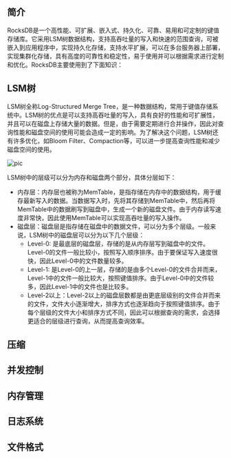 ## 简介

RocksDB是一个高性能、可扩展、嵌入式、持久化、可靠、易用和可定制的键值存储库。它采用LSM树数据结构，支持高吞吐量的写入和快速的范围查询，可被嵌入到应用程序中，实现持久化存储，支持水平扩展，可以在多台服务器上部署，实现集群化存储，具有高度的可靠性和稳定性，易于使用并可以根据需求进行定制和优化。RocksDB主要使用到了下面知识：

## LSM树

LSM树全称Log-Structured Merge Tree，是一种数据结构，常用于键值存储系统中。LSM树的优点是可以支持高吞吐量的写入，具有良好的性能和可扩展性，并且可以在磁盘上存储大量的数据。但是，由于需要定期进行合并操作，因此对查询性能和磁盘空间的使用可能会造成一定的影响。为了解决这个问题，LSM树还有许多优化，如Bloom Filter、Compaction等，可以进一步提高查询性能和减少磁盘空间的使用。

![pic](https://pan.zeekling.cn//flink/basic/state/rocksdb_0001.png)

LSM树中的层级可以分为内存和磁盘两个部分，具体分层如下：

- 内存层：内存层也被称为MemTable，是指存储在内存中的数据结构，用于缓存最新写入的数据。当数据写入时，先将其存储到MemTable中，然后再将MemTable中的数据刷写到磁盘中，生成一个新的磁盘文件。由于内存读写速度非常快，因此使用MemTable可以实现高吞吐量的写入操作。
- 磁盘层：磁盘层是指存储在磁盘中的数据文件，可以分为多个层级。一般来说，LSM树中的磁盘层可以分为以下几个层级：
  - Level-0: 是最底层的磁盘层，存储的是从内存层写到磁盘中的文件。Level-0的文件一般比较小，按照写入顺序排序。由于要保证写入速度很快，因此Level-0中的文件数量较多。
  - Level-1: 是Level-0的上一层，存储的是由多个Level-0的文件合并而来，Level-1中的文件一般比较大，按照键值排序。由于Level-0中的文件较多，因此Level-1中的文件也是比较多。
  - Level-2以上：Level-2以上的磁盘层数都是由更底层级别的文件合并而来的文件，文件大小逐渐增大，排序方式也逐渐趋向于按照键值排序。由于每个层级的文件大小和排序方式不同，因此可以根据查询的需求，会选择更适合的层级进行查询，从而提高查询效率。





## 压缩



## 并发控制



## 内存管理





## 日志系统





## 文件格式

